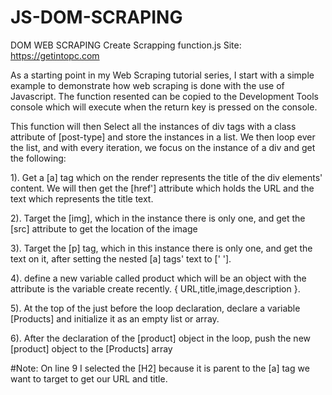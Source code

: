 # JS-DOM-SCRAPING
DOM WEB SCRAPING
Create Scrapping function.js
Site: https://getintopc.com

As a starting point in my Web Scraping tutorial series, I start with a simple example to demonstrate how web scraping is done with the use of Javascript.
The function resented can be copied to the Development Tools console which will execute when the return key is pressed on the console.

This function will then Select all the instances of div tags with a class attribute of [post-type] and store the instances in a list.
We then loop ever the list, and with every iteration, we focus on the instance of a div and get the following:

1). Get a [a] tag which on the render represents the title of the div elements' content. We will then get the [href'] attribute which holds the URL and the text which represents the title text.

2). Target the [img], which in the instance there is only one, and get the [src] attribute to get the location of the image

3). Target the [p] tag, which in this instance there is only one, and get the text on it, after setting the nested [a] tags' text to [' '].

4). define a new variable called product which will be an object with the attribute is the variable create recently. { URL,title,image,description }.

5). At the top of the just before the loop declaration, declare a variable [Products] and initialize it as an empty list or array.

6). After the declaration of the [product] object in the loop, push the new [product] object to the [Products] array

#Note:
On line 9 I selected the [H2] because it is parent to the [a] tag we want to target to get our URL and title.
